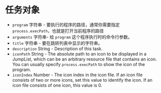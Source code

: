 # 任务对象

* `program` 字符串 - 要执行的程序的路径，通常你需要指定 `process.execPath`，也就是打开当前程序的路径
* `arguments` 字符串- 给 `program` 这个程序执行时的命令行参数。
* ` title ` 字符串 - 要在跳转列表中显示的字符串。
* `description` String - Description of this task.
* `iconPath` String - The absolute path to an icon to be displayed in a JumpList, which can be an arbitrary resource file that contains an icon. You can usually specify `process.execPath` to show the icon of the program.
* `iconIndex` Number - The icon index in the icon file. If an icon file consists of two or more icons, set this value to identify the icon. If an icon file consists of one icon, this value is 0.